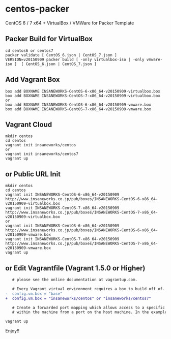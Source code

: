 centos-packer
=============

CentOS 6 / 7 x64 + VirtualBox / VMWare for Packer Template

## Packer Build for VirtualBox

```
cd centos6 or centos7
packer validate [ CentOS_6.json | CentOS_7.json ]
VERSION=v20150909 packer build [ -only virtualbox-iso | -only vmware-iso ]  [ CentOS_6.json | CentOS_7.json ]
```

## Add Vagrant Box

```
box add BOXNAME INSANEWORKS-CentOS-6-x86_64-v20150909-virtualbox.box
box add BOXNAME INSANEWORKS-CentOS-7-x86_64-v20150909-virtualbox.box
or
box add BOXNAME INSANEWORKS-CentOS-6-x86_64-v20150909-vmware.box
box add BOXNAME INSANEWORKS-CentOS-7-x86_64-v20150909-vmware.box
```

## Vagrant Cloud

```
mkdir centos
cd centos
vagrant init insaneworks/centos
or
vagrant init insaneworks/centos7
vagrant up
```


## or Public URL Init

```
mkdir centos
cd centos
vagrant init INSANEWORKS-CentOS-6-x86_64-v20150909 http://www.insaneworks.co.jp/pub/boxes/INSANEWORKS-CentOS-6-x86_64-v20150909-virtualbox.box
vagrant init INSANEWORKS-CentOS-7-x86_64-v20150909 http://www.insaneworks.co.jp/pub/boxes/INSANEWORKS-CentOS-7-x86_64-v20150909-virtualbox.box
or
vagrant init INSANEWORKS-CentOS-6-x86_64-v20150909 http://www.insaneworks.co.jp/pub/boxes/INSANEWORKS-CentOS-6-x86_64-v20150909-vmware.box
vagrant init INSANEWORKS-CentOS-7-x86_64-v20150909 http://www.insaneworks.co.jp/pub/boxes/INSANEWORKS-CentOS-7-x86_64-v20150909-vmware.box
vagrant up
```

## or Edit Vagrantfile (Vagrant 1.5.0 or Higher)

```diff
   # please see the online documentation at vagrantup.com.

   # Every Vagrant virtual environment requires a box to build off of.
-  config.vm.box = "base"
+  config.vm.box = "insaneworks/centos" or "insaneworks/centos7"

   # Create a forwarded port mapping which allows access to a specific port
   # within the machine from a port on the host machine. In the example below,
```

```
vagrant up
```

Enjoy!!
